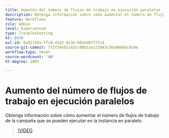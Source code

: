 ```yaml
---
title: Aumento del número de flujos de trabajo en ejecución paralelos
description: Obtenga información sobre cómo aumentar el número de flujos de trabajo de la campaña que se pueden ejecutar en la instancia en paralelo.
feature: Workflows
role: Admin
level: Experienced
type: Troubleshooting
kt: 8426
exl-id: 9a31159a-ffc0-41d2-8c3b-68a5d6f77fc4
source-git-commit: 772f54e81c42cc88b1aa123843c36a06866c024e
workflow-type: tm+mt
source-wordcount: '48'
ht-degree: 100%

---
```


# Aumento del número de flujos de trabajo en ejecución paralelos

Obtenga información sobre cómo aumentar el número de flujos de trabajo de la campaña que se pueden ejecutar en la instancia en paralelo.

>[!VIDEO](https://video.tv.adobe.com/v/335982?quality=12)
